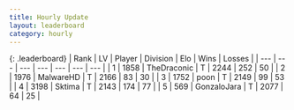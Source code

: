 ```yaml
---
title: Hourly Update
layout: leaderboard
category: hourly
---
```


{: .leaderboard}
| Rank | LV | Player | Division | Elo | Wins | Losses |
| --- | --- | --- | --- | --- | --- | --- |
| <span data-change="0">1</span> | 1858 | <span title="ID: 544310">TheDraconic</span> | T | <span data-change="0">2244</span> | <span data-change="0">252</span> | <span data-change="0">50</span> |
| <span data-change="2">2</span> | 1976 | <span title="ID: 261794">MalwareHD</span> | T | <span data-change="26">2166</span> | <span data-change="5">83</span> | <span data-change="0">30</span> |
| <span data-change="0">3</span> | 1752 | <span title="ID: 540690">poon</span> | T | <span data-change="-12">2149</span> | <span data-change="0">99</span> | <span data-change="1">53</span> |
| <span data-change="-2">4</span> | 3198 | <span title="ID: 353063">Sktima</span> | T | <span data-change="-29">2143</span> | <span data-change="3">174</span> | <span data-change="3">77</span> |
| <span data-change="3">5</span> | 569 | <span title="ID: 650626">GonzaloJara</span> | T | <span data-change="20">2077</span> | <span data-change="2">64</span> | <span data-change="0">25</span> |